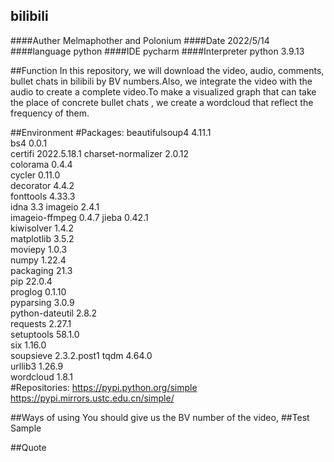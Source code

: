 ## bilibili
####Auther Melmaphother and Polonium
####Date 2022/5/14
####language python
####IDE pycharm
####Interpreter python 3.9.13

##Function
  In this repository, we will download the video, audio, comments, bullet chats in bilibili by BV numbers.Also, we integrate the video with the audio to create a complete video.To make a visualized graph that can take the place of concrete bullet chats , we create a wordcloud that reflect the frequency of them.

##Environment
  #Packages:
    beautifulsoup4          4.11.1	
    bs4                     0.0.1	
    certifi                 2022.5.18.1	
    charset-normalizer	    2.0.12	
    colorama                0.4.4	
    cycler                  0.11.0	
    decorator               4.4.2	
    fonttools               4.33.3	
    idna                    3.3	
    imageio                 2.4.1	
    imageio-ffmpeg          0.4.7
    jieba                   0.42.1	
    kiwisolver              1.4.2	
    matplotlib              3.5.2	
    moviepy                 1.0.3	
    numpy                   1.22.4	
    packaging               21.3	
    pip                     22.0.4	
    proglog                 0.1.10	
    pyparsing               3.0.9	
    python-dateutil         2.8.2	
    requests                2.27.1	
    setuptools              58.1.0	
    six                     1.16.0	
    soupsieve               2.3.2.post1	
    tqdm                    4.64.0	
    urllib3                 1.26.9	
    wordcloud               1.8.1	
  #Repositories:
    https://pypi.python.org/simple
    https://pypi.mirrors.ustc.edu.cn/simple/

##Ways of using
  You should give us the BV number of the video,
##Test Sample
  
##Quote
  

